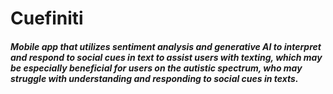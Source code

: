 # Cuefiniti
<h5> Mobile app that utilizes sentiment analysis and generative AI to interpret and respond to social cues in text to assist users with texting, which may be especially beneficial for users on the autistic spectrum, who may struggle with understanding and responding to social cues in texts.<h5>
